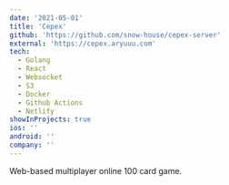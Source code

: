 ```yaml
---
date: '2021-05-01'
title: 'Cepex'
github: 'https://github.com/snow-house/cepex-server'
external: 'https://cepex.aryuuu.com'
tech:
  - Golang
  - React
  - Websocket
  - S3
  - Docker
  - Github Actions
  - Netlify
showInProjects: true
ios: ''
android: ''
company: ''
---
```


Web-based multiplayer online 100 card game.
